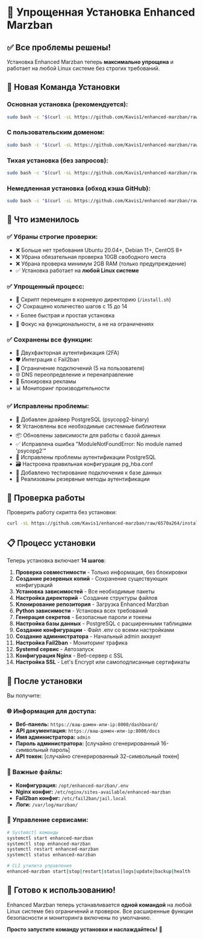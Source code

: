 # 🚀 Упрощенная Установка Enhanced Marzban

## ✅ Все проблемы решены!

Установка Enhanced Marzban теперь **максимально упрощена** и работает на любой Linux системе без строгих требований.

## 🎯 Новая Команда Установки

### **Основная установка (рекомендуется):**
```bash
sudo bash -c "$(curl -sL https://github.com/Kavis1/enhanced-marzban/raw/main/install.sh)" @ install
```

### **С пользовательским доменом:**
```bash
sudo bash -c "$(curl -sL https://github.com/Kavis1/enhanced-marzban/raw/main/install.sh)" @ install --domain ваш-домен.com
```

### **Тихая установка (без запросов):**
```bash
sudo bash -c "$(curl -sL https://github.com/Kavis1/enhanced-marzban/raw/main/install.sh)" @ install --silent
```

### **Немедленная установка (обход кэша GitHub):**
```bash
sudo bash -c "$(curl -sL https://github.com/Kavis1/enhanced-marzban/raw/6570a264/install.sh)" @ install
```

## 🔧 Что изменилось

### ✅ **Убраны строгие проверки:**
- ❌ Больше нет требования Ubuntu 20.04+, Debian 11+, CentOS 8+
- ❌ Убрана обязательная проверка 10GB свободного места
- ❌ Убрана проверка минимум 2GB RAM (только предупреждение)
- ✅ Установка работает на **любой Linux системе**

### ✅ **Упрощенный процесс:**
- 🚀 Скрипт перемещен в корневую директорию (`/install.sh`)
- 📋 Сокращено количество шагов с 15 до 14
- ⚡ Более быстрая и простая установка
- 🎯 Фокус на функциональности, а не на ограничениях

### ✅ **Сохранены все функции:**
- 🔐 Двухфакторная аутентификация (2FA)
- 🛡️ Интеграция с Fail2ban
- 🔗 Ограничение подключений (5 на пользователя)
- 🌐 DNS переопределение и перенаправление
- 🚫 Блокировка рекламы
- 📊 Мониторинг производительности

### ✅ **Исправлены проблемы:**
- 🔧 Добавлен драйвер PostgreSQL (psycopg2-binary)
- 🛠️ Установлены все необходимые системные библиотеки
- 📦 Обновлены зависимости для работы с базой данных
- ✅ Исправлена ошибка "ModuleNotFoundError: No module named 'psycopg2'"
- 🔐 Исправлены проблемы аутентификации PostgreSQL
- 🗃️ Настроена правильная конфигурация pg_hba.conf
- 🔑 Добавлено тестирование подключения к базе данных
- 🔄 Реализованы резервные методы аутентификации

## 🧪 Проверка работы

Проверить работу скрипта без установки:
```bash
curl -sL https://github.com/Kavis1/enhanced-marzban/raw/6570a264/install.sh | bash -s -- --help
```

## 📋 Процесс установки

Теперь установка включает **14 шагов**:

1. **Проверка совместимости** - Только информация, без блокировки
2. **Создание резервных копий** - Сохранение существующих конфигураций
3. **Установка зависимостей** - Все необходимые пакеты
4. **Настройка директорий** - Создание структуры файлов
5. **Клонирование репозитория** - Загрузка Enhanced Marzban
6. **Python зависимости** - Установка всех требований
7. **Генерация секретов** - Безопасные пароли и токены
8. **Настройка базы данных** - PostgreSQL с расширенными таблицами
9. **Создание конфигурации** - Файл .env со всеми настройками
10. **Создание администратора** - Начальный admin аккаунт
11. **Настройка Fail2ban** - Мониторинг трафика
12. **Systemd сервис** - Автозапуск
13. **Конфигурация Nginx** - Веб-сервер с SSL
14. **Настройка SSL** - Let's Encrypt или самоподписанные сертификаты

## 🎉 После установки

Вы получите:

### 🌐 **Информация для доступа:**
- **Веб-панель:** `https://ваш-домен-или-ip:8000/dashboard/`
- **API документация:** `https://ваш-домен-или-ip:8000/docs`
- **Имя администратора:** `admin`
- **Пароль администратора:** [случайно сгенерированный 16-символьный пароль]
- **API токен:** [случайно сгенерированный 32-символьный токен]

### 📁 **Важные файлы:**
- **Конфигурация:** `/opt/enhanced-marzban/.env`
- **Nginx конфиг:** `/etc/nginx/sites-available/enhanced-marzban`
- **Fail2ban конфиг:** `/etc/fail2ban/jail.local`
- **Логи:** `/var/log/marzban/`

### 🔧 **Управление сервисами:**
```bash
# Systemctl команды
systemctl start enhanced-marzban
systemctl stop enhanced-marzban
systemctl restart enhanced-marzban
systemctl status enhanced-marzban

# CLI утилита управления
enhanced-marzban start|stop|restart|status|logs|update|backup|health
```

## 🚀 Готово к использованию!

Enhanced Marzban теперь устанавливается **одной командой** на любой Linux системе без ограничений и проверок. Все расширенные функции безопасности и мониторинга включены по умолчанию.

**Просто запустите команду установки и наслаждайтесь!** 🎉
